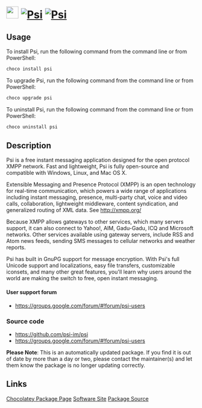 ﻿# <img src="https://cdn.jsdelivr.net/gh/mkevenaar/chocolatey-packages@d8c446cc443361885a3ac97f172d559c02e5a713/icons/psi.png" width="32" height="32"/> [![Psi](https://img.shields.io/chocolatey/v/psi.svg?label=Psi)](https://chocolatey.org/packages/psi) [![Psi](https://img.shields.io/chocolatey/dt/psi.svg)](https://chocolatey.org/packages/psi)

## Usage
To install Psi, run the following command from the command line or from PowerShell:
```powershell
choco install psi
```

To upgrade Psi, run the following command from the command line or from PowerShell:
```powershell
choco upgrade psi
```

To uninstall Psi, run the following command from the command line or from PowerShell:
```powershell
choco uninstall psi
```

## Description
Psi is a free instant messaging application designed for the open protocol XMPP network. Fast and lightweight, Psi is fully open-source and compatible with Windows, Linux, and Mac OS X.

Extensible Messaging and Presence Protocol (XMPP) is an open technology for real-time communication, which powers a wide range of applications including instant messaging, presence, multi-party chat, voice and video calls, collaboration, lightweight middleware, content syndication, and generalized routing of XML data.  See http://xmpp.org/

Because XMPP allows gateways to other services, which many servers support, it can also connect to Yahoo!, AIM, Gadu-Gadu, ICQ and Microsoft networks. Other services available using gateway servers, include RSS and Atom news feeds, sending SMS messages to cellular networks and weather reports.

Psi has built in GnuPG support for message encryption.  With Psi's full Unicode support and localizations, easy file transfers, customizable iconsets, and many other great features, you'll learn why users around the world are making the switch to free, open instant messaging.

#### User support forum
* https://groups.google.com/forum/#!forum/psi-users

### Source code
* https://github.com/psi-im/psi
* https://groups.google.com/forum/#!forum/psi-users

**Please Note**: This is an automatically updated package. If you find it is
out of date by more than a day or two, please contact the maintainer(s) and
let them know the package is no longer updating correctly.

## Links
[Chocolatey Package Page](https://chocolatey.org/packages/psi)
[Software Site](http://psi-im.org/)
[Package Source](https://github.com/mkevenaar/chocolatey-packages/tree/master/automatic/psi)

